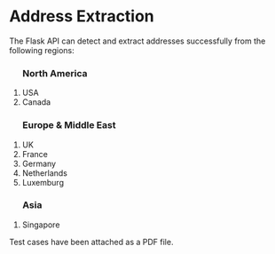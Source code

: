 # Address Extraction

The Flask API can detect and extract addresses successfully from the following regions:
<ol><h3>North America</h3>
<li>USA</li>
<li>Canada</li></ol>
<ol><h3>Europe & Middle East</h3>
<li>UK</li>
<li>France</li>
<li>Germany</li>
<li>Netherlands</li>
<li>Luxemburg</li></ol>
<ol><h3>Asia</h3>
<li>Singapore</li></ol>

Test cases have been attached as a PDF file. 
